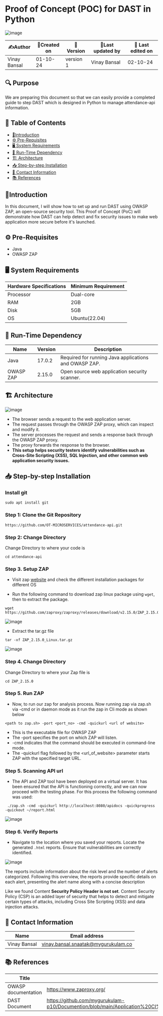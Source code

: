 # Proof of Concept (POC) for DAST in Python
![image](https://github.com/user-attachments/assets/5d990352-2e84-4bed-b6d8-0a4f5c638055)


| ✍️Author      | 📅Created on  |📌 Version    | 📝Last updated by |📅 Last edited on |
|-------------|-------------|------------|-----------------|----------------|
| Vinay Bansal | 01-10-24 | version 1 | Vinay Bansal | 02-10-24 |

## 🔍 Purpose
We are preparing this document so that we can easily provide a completed guide to step DAST which is designed in Python to manage attendance-api information.

  
## 📑 Table of Contents
- [📖Introduction](#introduction)
- [⚙️ Pre-Requisites](#-pre-requisites)
- [🖥️ System Requirements](#-system-requirements)
- [🚀 Run-Time Dependency](#-run-time-dependency)
- [🏗️ Architecture](#-architecture)
- [📥 Step-by-step Installation](#-step-by-step-installation)
- [📧 Contact Information](#-contact-information )
- [📚 References](#-references )


## 📖Introduction 
In this document, I will show how to set up and run DAST using OWASP ZAP, an open-source security tool. This Proof of Concept (PoC) will demonstrate how DAST can help detect and fix security issues to make web application more secure before it's launched.


## ⚙️ Pre-Requisites
- Java
- OWASP ZAP

## 🖥 System Requirements

| Hardware Specifications | Minimum Requirement  |
|--------------------------|------------------------|
| Processor                | Dual-core              |
| RAM                      | 2GB                    |
| Disk                     | 5GB                   |
| OS                       | Ubuntu(22.04)          |


## 🚀 Run-Time Dependency

| Name       | Version  | Description                                         |
|------------|----------|-----------------------------------------------------|
| Java       | 17.0.2   | Required for running Java applications and OWASP ZAP. |
| OWASP ZAP  | 2.15.0   | Open source web application security scanner.       |





## 🏗 Architecture

![image](https://github.com/user-attachments/assets/ae16e1ad-cf7a-457d-8fe5-68ac46930f95)

- The browser sends a request to the web application server.
- The request passes through the OWASP ZAP proxy, which can inspect and modify it.
- The server processes the request and sends a response back through the OWASP ZAP proxy.
- The proxy forwards the response to the browser.
- **This setup helps security testers identify vulnerabilities such as Cross-Site Scripting (XSS), SQL Injection, and other common web application security issues.**


## 📥 Step-by-step Installation
### Install git
```
sudo apt install git
```
###  Step 1: Clone the Git Repository
```
https://github.com/OT-MICROSERVICES/attendance-api.git
```
### Step 2: Change Directory
Change Directory to where your code is
```
cd attendance-api
```
### Step 3. Setup ZAP

* Visit zap [website](https://www.zaproxy.org/docs/) and check the different installation packages for different OS

* Run the following command to download zap linux package using `wget`, then to extract the package.

```
wget https://github.com/zaproxy/zaproxy/releases/download/v2.15.0/ZAP_2.15.0_Linux.tar.gz
```
![image](https://github.com/user-attachments/assets/ab3bebed-df72-4469-833b-10916807268d)

* Extract the tar.gz file
```
tar -xf ZAP_2.15.0_Linux.tar.gz
```
![image](https://github.com/user-attachments/assets/7aee1aec-cc9b-414c-a051-0e0b885b5c95)


### Step 4. Change Directory
Change Directory to where your Zap file is
```
cd ZAP_2.15.0
```

### Step 5. Run ZAP
* Now, to run our zap for analysis process.  Now running zap via zap.sh via -cmd or in daemon mode as it run the zap in Cli mode as shown below

```
<path to zap.sh> -port <port_no> -cmd -quickurl <url of website>
```

* <path to zap.sh> This is the executable file for OWASP ZAP
* The -port specifies the port on which ZAP will listen.
* -cmd indicates that the command should be executed in command-line mode.
* The -quickurl flag followed by the <url_of_website> parameter starts ZAP with the specified target URL.


### Step 5. Scanning API url

* The API and ZAP tool have been deployed on a virtual server. It has been ensured that the API is functioning correctly, and we can now proceed with the testing phase. For this process the following command was used:

```
 ./zap.sh -cmd -quickurl http://localhost:8080/apidocs -quickprogress -quickout ~/report.html
```
![image](https://github.com/user-attachments/assets/28f09b6c-9a16-46cc-8956-06bb138d4442)



### Step 6. Verify Reports 

* Navigate to the location where you saved your reports. Locate the generated `.html` reports. Ensure that vulnerabilities are correctly identified.

![image](https://github.com/user-attachments/assets/f334d786-477e-405f-8152-ca6ab55fa780)



The reports include information about the risk level and the number of alerts categorized. Following this overview, the reports provide specific details on each alert, presenting the alert name along with a concise description

Like we found Content **Security Policy Header is not set**. Content Security Policy (CSP) is an added layer of security that helps to detect and mitigate certain types of attacks, including Cross Site Scripting (XSS) and data injection attacks. 




##  📧 Contact Information
| Name | Email address|
|------|---------------------|
| Vinay Bansal | vinay.bansal.snaatak@mygurukulam.co |



## 📚 References

| Title                                      | URL                                           |
|--------------------------------------------|-----------------------------------------------|
| OWASP documentation           | https://www.zaproxy.org/    |
|DAST Document|https://github.com/mygurukulam-p10/Documention/blob/main/Application%20CI%20Design/Python%20CI%20Checks/DAST%20Doc/readme.md|
